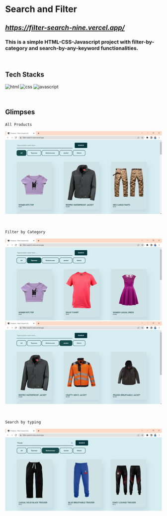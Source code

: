 # **Search and Filter**

## _**https://filter-search-nine.vercel.app/**_

### This is a simple HTML-CSS-Javascript project with filter-by-category and search-by-any-keyword functionalities.

<br/>

## **Tech Stacks**

<p>
    <img src="https://img.shields.io/badge/HTML-E34F26?style=for-the-badge&logo=html5&logoColor=white" alt="html" />
    <img src="https://img.shields.io/badge/CSS-1572B6?style=for-the-badge&logo=css3&logoColor=white" alt="css" />
    <img src="https://img.shields.io/badge/JavaScript-343132?style=for-the-badge&logo=javascript&logoColor=F7DF1E" alt="javascript" />
</p>

<br/>

## **Glimpses**

`All Products`

![all](https://github.com/pragati-tripathi05/SmallProjects/blob/master/ProductFilterSearch_JS/images/all.png)

<br/>

`Filter by Category`

![filter](https://github.com/pragati-tripathi05/SmallProjects/blob/master/ProductFilterSearch_JS/images/filterBycategory.png)
![filter](https://github.com/pragati-tripathi05/SmallProjects/blob/master/ProductFilterSearch_JS/images/categoryFilter.png)

<br/>

`Search by typing`

![search](https://github.com/pragati-tripathi05/SmallProjects/blob/master/ProductFilterSearch_JS/images/searchFilter.png)
